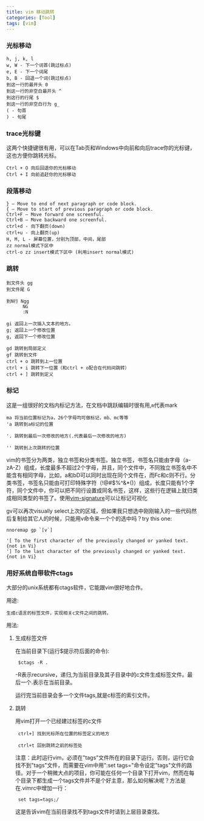 ```yaml
---
title: vim 移动跳转
categories: [Tool]
tags: [vim]
---
```


### 光标移动

    h, j, k, l
    w, W - 下一个词首(跳过标点)
    e, E - 下一个词尾
    b, B - 回退一个词(跳过标点)
    到这一行的最开头 0
    到这一行的非空白最开头 ^
    到这行的行尾 $
    到这一行的非空白行为 g_
    ( - 句首
    ) - 句尾

### trace光标键

这两个快捷键很有用，可以在Tab页和Windows中向前和向后trace你的光标键，这也方便你跳转光标。

    Ctrl + O 向后回退你的光标移动
    Ctrl + I 向前追赶你的光标移动

### 段落移动

    } — Move to end of next paragraph or code block.
    { — Move to start of previous paragraph or code block.
    Ctrl+F — Move forward one screenful.
    Ctrl+B — Move backward one screenful.
    ctrl+d - 向下翻页(down)
    ctrl+u - 向上翻页(up)
    H, M, L - 屏幕位置，分别为顶部，中间，尾部
    zz normal模式下区中
    ctrl-o zz insert模式下区中 (利用insert normal模式)

### 跳转

    到文件头 gg
    到文件尾 G

    到N行 Ngg
          NG
          :N

    gi 返回上一次插入文本的地方。
    g; 返回上一个修改位置
    g, 返回下一个修改位置

    gd 跳转到局部定义
    gf 跳转到文件
    ctrl + o 跳转到上一位置
    ctrl + i 跳转下一位置（和ctrl + o配合在代码间跳转）
    ctrl + ] 跳转到定义

### 标记

这是一组很好的文档内标记方法，在文档中跳跃编辑时很有用,`m`代表mark

    ma 将当前位置标记为a，26个字母均可做标记，mb、mc等等
    'a 跳转到a标记的位置

    '. 跳转到最后一次修改的地方(.代表最后一次修改的地方)

    '' 跳转到上次跳转的位置


vim的书签分为两类，独立书签和分类书签。独立书签，书签名只能由字母（a-zA-Z）组成，长度最多不超过2个字母，并且，同个文件中，不同独立书签名中不能含有相同字母，比如，a和bD可以同时出现在同个文件在，而Fc和c则不行。分类书签，书签名只能由可打印特殊字符（!@#$%^&*()）组成，长度只能有1个字符，同个文件中，你可以把不同行设置成同名书签，这样，这些行在逻辑上就归类成相同类型的书签了。使用[vim-signature](https://github.com/kshenoy/vim-signature)可以让标记可视化

gv可以再次visually select上次的区域，但如果我只想选中刚刚输入的一些代码然后复制给其它人的时候，只能用v命令来一个个的选中吗？try this one:

    nnoremap gp `[v`]

    '[ To the first character of the previously changed or yanked text. {not in Vi}
    '] To the last character of the previously changed or yanked text. {not in Vi}

### 用好系统自带软件ctags

大部分的unix系统都有ctags软件，它能跟vim很好地合作。

用途:

    生成c语言的标签文件，实现相关c文件之间的跳转。

用法:

1. 生成标签文件

    在当前目录下(运行$提示符后面的命令): 

        $ctags -R .

    -R表示recursive，递归,为当前目录及其子目录中的c文件生成标签文件。最后一个.表示在当前目录。

    运行完当前目录会多一个文件tags,就是c标签的索引文件。


2. 跳转

    用vim打开一个已经建过标签的c文件

        ctrl+] 找到光标所在位置的标签定义的地方

        ctrl+t 回到跳转之前的标签处

    注意：此时运行vim，必须在"tags"文件所在的目录下运行。否则，运行它会找不到"tags"文件，而需要在vim中用":set tags="命令设定"tags"文件的路径。对于一个稍微大点的项目，你可能在任何一个目录下打开vim，然而在每个目录下都生成一个tags文件并不是个好主意，那么如何解决呢？方法是在.vimrc中增加一行：

        set tags=tags;/

    这是告诉vim在当前目录找不到tags文件时请到上层目录查找。
